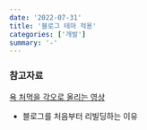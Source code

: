 ```yaml
---
date: '2022-07-31'
title: '블로그 테마 적용'
categories: ['개발']
summary: '-'
---
```


### 참고자료

[욕 처먹을 각오로 올리는 영상](https://youtu.be/JUG5rEmdH9U)

- 블로그를 처음부터 리빌딩하는 이유
